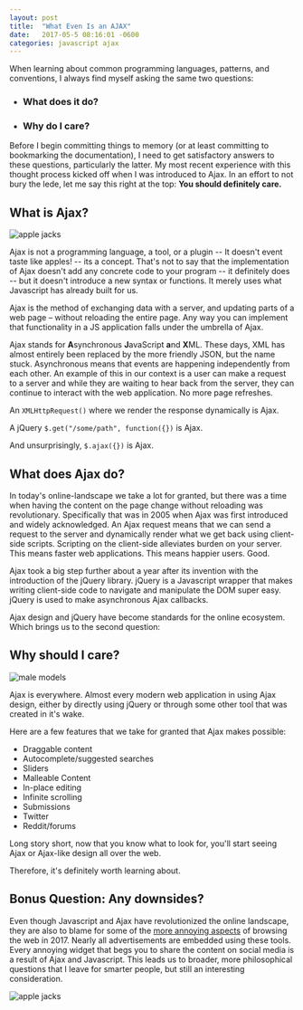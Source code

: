 ```yaml
---
layout: post
title:  "What Even Is an AJAX"
date:   2017-05-5 08:16:01 -0600
categories: javascript ajax
---
```


When learning about common programming languages, patterns, and conventions, I always find myself asking the same two questions:

* ### What does it do? ###
* ### Why do I care? ###

Before I begin committing things to memory (or at least committing to bookmarking the documentation), I need to get satisfactory answers to these questions, particularly the latter. My most recent experience with this thought process kicked off when I was introduced to Ajax. In an effort to not bury the lede, let me say this right at the top: **You should definitely care.**


## What is Ajax? ##

![apple jacks](https://media.giphy.com/media/ell2hMOHGVeo/giphy.gif "Apple Jacks don't taste like apples")

Ajax is not a programming language, a tool, or a plugin -- It doesn't event taste like apples! -- its a concept. That's not to say that the implementation of Ajax doesn't add any concrete code to your program -- it definitely does -- but it doesn't introduce a new syntax or functions. It merely uses what Javascript has already built for us.

Ajax is the method of exchanging data with a server, and updating parts of a web page – without reloading the entire page. Any way you can implement that functionality in a JS application falls under the umbrella of Ajax.

Ajax stands for **A**synchronous **J**avaScript **a**nd **X**ML. These days, XML has almost entirely been replaced by the more friendly JSON, but the name stuck. Asynchronous means that events are happening independently from each other. An example of this in our context is a user can make a request to a server and while they are waiting to hear back from the server, they can continue to interact with the web application. No more page refreshes.

An ```XMLHttpRequest()``` where we render the response dynamically is Ajax.

A jQuery ```$.get("/some/path", function({})``` is Ajax.

And unsurprisingly, ```$.ajax({})``` is Ajax.

## What does Ajax do? ##

In today's online-landscape we take a lot for granted, but there was a time when having the content on the page change without reloading was revolutionary. Specifically that was in 2005 when Ajax was first introduced and widely acknowledged. An Ajax request means that we can send a request to the server and dynamically render what we get back using client-side scripts. Scripting on the client-side alleviates burden on your server. This means faster web applications. This means happier users. Good.

Ajax took a big step further about a year after its invention with the introduction of the jQuery library. jQuery is a Javascript wrapper that makes writing client-side code to navigate and manipulate the DOM super easy. jQuery is used to make asynchronous Ajax callbacks.

Ajax design and jQuery have become standards for the online ecosystem. Which brings us to the second question:

## Why should I care? ##

![male models](https://i.makeagif.com/media/1-23-2016/Io8PxS.gif "Logo Title Text 1")


Ajax is everywhere. Almost every modern web application in using Ajax design, either by directly using jQuery or through some other tool that was created in it's wake.

Here are a few features that we take for granted that Ajax makes possible:
* Draggable content
* Autocomplete/suggested searches
* Sliders
* Malleable Content
 * In-place editing
 * Infinite scrolling
* Submissions
 * Twitter
 * Reddit/forums

Long story short, now that you know what to look for, you'll start seeing Ajax or Ajax-like design all over the web.

Therefore, it's definitely worth learning about.

## Bonus Question: Any downsides? ##

Even though Javascript and Ajax have revolutionized the online landscape, they are also to blame for some of the [more annoying aspects](https://www.wired.com/2015/11/i-turned-off-javascript-for-a-whole-week-and-it-was-glorious/) of browsing the web in 2017. Nearly all advertisements are embedded using these tools. Every annoying widget that begs you to share the content on social media is a result of Ajax and Javascript. This leads us to broader, more philosophical questions that I leave for smarter people, but still an interesting consideration.

![apple jacks](http://media2.giphy.com/media/11o3buMsBCQsPm/giphy.gif "90s kids")
